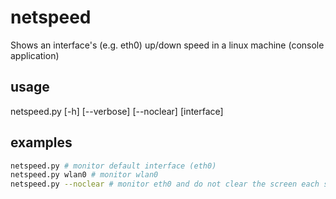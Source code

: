 # netspeed
Shows an interface's (e.g. eth0) up/down speed in a linux machine (console application)

## usage

netspeed.py [-h] [--verbose] [--noclear] [interface]

## examples

```bash
netspeed.py # monitor default interface (eth0)
netspeed.py wlan0 # monitor wlan0
netspeed.py --noclear # monitor eth0 and do not clear the screen each second

```

